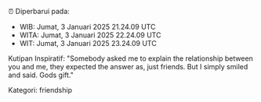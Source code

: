 ⏰ Diperbarui pada:
- WIB: Jumat, 3 Januari 2025 21.24.09 UTC
- WITA: Jumat, 3 Januari 2025 22.24.09 UTC
- WIT: Jumat, 3 Januari 2025 23.24.09 UTC

Kutipan Inspiratif:
"Somebody asked me to explain the relationship between you and me, they expected the answer as, just friends. But I simply smiled and said. Gods gift."


Kategori: friendship

